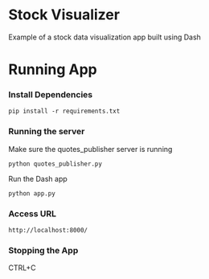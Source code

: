 # Stock Visualizer
Example of a stock data visualization app built using Dash

# Running App
### Install Dependencies
```
pip install -r requirements.txt
```
### Running the server 
Make sure the quotes_publisher server is running
```
python quotes_publisher.py
```
Run the Dash app
```
python app.py
```
### Access URL
```
http://localhost:8000/
```
### Stopping the App
CTRL+C